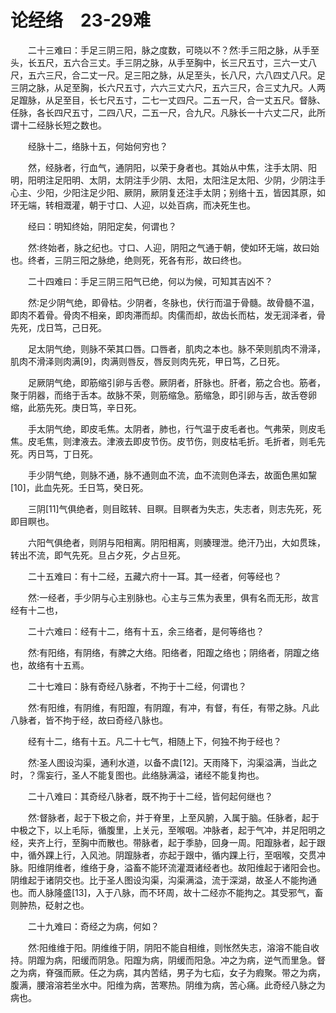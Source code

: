 # 论经络　23-29难
　　二十三难曰：手足三阴三阳，脉之度数，可晓以不？然∶手三阳之脉，从手至头，长五尺，五六合三丈。手三阴之脉，从手至胸中，长三尺五寸，三六一丈八尺，五六三尺，合二丈一尺。足三阳之脉，从足至头，长八尺，六八四丈八尺。足三阴之脉，从足至胸，长六尺五寸，六六三丈六尺，五六三尺，合三丈九尺。人两足躥脉，从足至目，长七尺五寸，二七一丈四尺。二五一尺，合一丈五尺。督脉、任脉，各长四尺五寸，二四八尺，二五一尺，合九尺。凡脉长一十六丈二尺，此所谓十二经脉长短之数也。

　　经脉十二，络脉十五，何始何穷也？

　　然，经脉者，行血气，通阴阳，以荣于身者也。其始从中焦，注手太阴、阳明，阳明注足阳明、太阴，太阴注手少阴、太阳，太阳注足太阳、少阴，少阴注手心主、少阳，少阳注足少阳、厥阴，厥阴复还注手太阴；别络十五，皆因其原，如环无端，转相溉灌，朝于寸口、人迎，以处百病，而决死生也。

　　经曰：明知终始，阴阳定矣，何谓也？

　　然∶终始者，脉之纪也。寸口、人迎，阴阳之气通于朝，使如环无端，故曰始也。终者，三阴三阳之脉绝，绝则死，死各有形，故曰终也。

　　二十四难曰：手足三阴三阳气已绝，何以为候，可知其吉凶不？

　　然∶足少阴气绝，即骨枯。少阴者，冬脉也，伏行而温于骨髓。故骨髓不温，即肉不着骨。骨肉不相亲，即肉滞而却。肉儒而却，故齿长而枯，发无润泽者，骨先死，戊日笃，己日死。

　　足太阴气绝，则脉不荣其口唇。口唇者，肌肉之本也。脉不荣则肌肉不滑泽，肌肉不滑泽则肉满[9]，肉满则唇反，唇反则肉先死，甲日笃，乙日死。

　　足厥阴气绝，即筋缩引卵与舌卷。厥阴者，肝脉也。肝者，筋之合也。筋者，聚于阴器，而络于舌本。故脉不荣，则筋缩急。筋缩急，即引卵与舌，故舌卷卵缩，此筋先死。庚日笃，辛日死。

　　手太阴气绝，即皮毛焦。太阴者，肺也，行气温于皮毛者也。气弗荣，则皮毛焦。皮毛焦，则津液去。津液去即皮节伤。皮节伤，则皮枯毛折。毛折者，则毛先死。丙日笃，丁日死。

　　手少阴气绝，则脉不通，脉不通则血不流，血不流则色泽去，故面色黑如黧[10]，此血先死。壬日笃，癸日死。

　　三阴[11]气俱绝者，则目眩转、目瞑。目瞑者为失志，失志者，则志先死，死即目瞑也。

　　六阳气俱绝者，则阴与阳相离。阴阳相离，则腠理泄。绝汗乃出，大如贯珠，转出不流，即气先死。旦占夕死，夕占旦死。

　　二十五难曰：有十二经，五藏六府十一耳。其一经者，何等经也？

　　然∶一经者，手少阴与心主别脉也。心主与三焦为表里，俱有名而无形，故言经有十二也，

　　二十六难曰：经有十二，络有十五，余三络者，是何等络也？

　　然∶有阳络，有阴络，有脾之大络。阳络者，阳躥之络也；阴络者，阴躥之络也，故络有十五焉。

　　二十七难曰：脉有奇经八脉者，不拘于十二经，何谓也？

　　然∶有阳维，有阴维，有阳躥，有阴躥，有冲，有督，有任，有带之脉。凡此八脉者，皆不拘于经，故曰奇经八脉也。

　　经有十二，络有十五。凡二十七气，相随上下，何独不拘于经也？

　　然∶圣人图设沟渠，通利水道，以备不虞[12]。天雨降下，沟渠溢满，当此之时，？霈妄行，圣人不能复图也。此络脉满溢，诸经不能复拘也。

　　二十八难曰：其奇经八脉者，既不拘于十二经，皆何起何继也？

　　然∶督脉者，起于下极之俞，并于脊里，上至风腑，入属于脑。任脉者，起于中极之下，以上毛际，循腹里，上关元，至喉咽。冲脉者，起于气冲，并足阳明之经，夹齐上行，至胸中而散也。带脉者，起于季胁，回身一周。阳躥脉者，起于跟中，循外踝上行，入风池。阴躥脉者，亦起于跟中，循内踝上行，至咽喉，交贯冲脉。阳维阴维者，维络于身，溢畜不能环流灌溉诸经者也。故阳维起于诸阳会也。阴维起于诸阴交也。比于圣人图设沟渠，沟渠满溢，流于深湖，故圣人不能拘通也。而人脉隆盛[13]，入于八脉，而不环周，故十二经亦不能拘之。其受邪气，畜则肿热，砭射之也。

　　二十九难曰：奇经之为病，何如？

　　然∶阳维维于阳。阴维维于阴，阴阳不能自相维，则怅然失志，溶溶不能自收持。阴躥为病，阳缓而阴急。阳躥为病，阴缓而阳急。冲之为病，逆气而里急。督之为病，脊强而厥。任之为病，其内苦结，男子为七疝，女子为瘕聚。带之为病，腹满，腰溶溶若坐水中。阳维为病，苦寒热。阴维为病，苦心痛。此奇经八脉之为病也。
